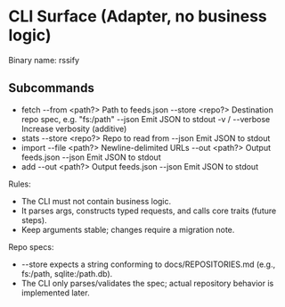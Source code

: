 # CLI Surface (Adapter, no business logic)

Binary name: rssify

## Subcommands
- fetch
  --from <path?>       Path to feeds.json
  --store <repo?>      Destination repo spec, e.g. "fs:/path"
  --json               Emit JSON to stdout
  -v / --verbose       Increase verbosity (additive)
- stats
  --store <repo?>      Repo to read from
  --json               Emit JSON to stdout
- import
  --file <path?>       Newline-delimited URLs
  --out <path?>        Output feeds.json
  --json               Emit JSON to stdout
- add <url>
  --out <path?>        Output feeds.json
  --json               Emit JSON to stdout

Rules:
- The CLI must not contain business logic.
- It parses args, constructs typed requests, and calls core traits (future steps).
- Keep arguments stable; changes require a migration note.

Repo specs:
- --store expects a string conforming to docs/REPOSITORIES.md (e.g., fs:/path, sqlite:/path.db).
- The CLI only parses/validates the spec; actual repository behavior is implemented later.


